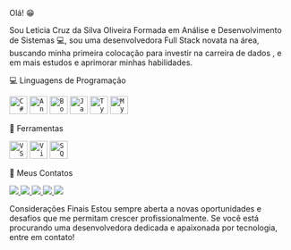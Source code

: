 
Olá! 😁


Sou Leticia Cruz da Silva Oliveira
Formada em Análise e Desenvolvimento de Sistemas 💻, sou uma desenvolvedora Full Stack novata na área, buscando minha primeira colocação para investir na carreira de dados , e em mais estudos e aprimorar minhas habilidades.

💻 Linguagens de Programação
<p align="left"> <code><img height="32" src="https://cdn.jsdelivr.net/gh/devicons/devicon/icons/csharp/csharp-original.svg" alt="C#"/></code> <code><img height="32" src="https://cdn.jsdelivr.net/gh/devicons/devicon/icons/angularjs/angularjs-original.svg" alt="AngularJS"/></code> <code><img height="32" src="https://cdn.jsdelivr.net/gh/devicons/devicon/icons/bootstrap/bootstrap-original.svg" alt="Bootstrap"/></code> <code><img height="32" src="https://cdn.jsdelivr.net/gh/devicons/devicon/icons/javascript/javascript-original.svg" alt="JavaScript"/></code> <code><img height="32" src="https://cdn.jsdelivr.net/gh/devicons/devicon/icons/typescript/typescript-original.svg" alt="TypeScript"/></code> <code><img height="32" src="https://cdn.jsdelivr.net/gh/devicons/devicon/icons/mysql/mysql-original-wordmark.svg" alt="MySQL"/></code> </p>
💼 Ferramentas
<p align="left"> <code><img height="32" src="https://cdn.jsdelivr.net/gh/devicons/devicon/icons/vscode/vscode-original-wordmark.svg" alt="VS Code"/></code> <code><img height="32" src="https://cdn.jsdelivr.net/gh/devicons/devicon/icons/visualstudio/visualstudio-plain-wordmark.svg" alt="Visual Studio"/></code> <code><img height="32" src="https://cdn.jsdelivr.net/gh/devicons/devicon/icons/microsoftsqlserver/microsoftsqlserver-plain-wordmark.svg" alt="SQL Server"/></code> </p>
💌 Meus Contatos
<p align="left"> <a href="mailto:lehcruz19@gmail.com" alt="Gmail"> <img src="https://img.shields.io/badge/-Gmail-FF0000?style=flat-square&labelColor=FF0000&logo=gmail&logoColor=white" /> </a> <a href="https://www.linkedin.com/in/leticiaoliveira-/" alt="LinkedIn"> <img src="https://img.shields.io/badge/-Linkedin-0e76a8?style=flat-square&logo=Linkedin&logoColor=white" /> </a> <a href="https://api.whatsapp.com/send?phone=5549998340792" alt="WhatsApp"> <img src="https://img.shields.io/badge/-WhatsApp-25d366?style=flat-square&labelColor=25d366&logo=whatsapp&logoColor=white" /> </a> <a href="https://www.facebook.com/douglas.oliveira.90475069/" alt="Facebook"> <img src="https://img.shields.io/badge/-Facebook-3b5998?style=flat-square&labelColor=3b5998&logo=facebook&logoColor=white" /> </a> <a href="https://www.instagram.com/leticia.douglas.lucas/" alt="Instagram"> <img src="https://img.shields.io/badge/-Instagram-DF0174?style=flat-square&labelColor=DF0174&logo=instagram&logoColor=white" /> </a> </p>
Considerações Finais
Estou sempre aberta a novas oportunidades e desafios que me permitam crescer profissionalmente.
Se você está procurando uma desenvolvedora dedicada e apaixonada por tecnologia, entre em contato!

